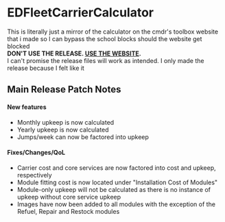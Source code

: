 # EDFleetCarrierCalculator #
This is literally just a mirror of the calculator on the cmdr's toolbox website that i made so I can bypass the school blocks should the website get blocked
<br>**DON'T USE THE RELEASE. [USE THE WEBSITE](https://potatoprogram.github.io/EDFleetCarrierCalculator/).**<br>
I can't promise the release files will work as intended. I only made the release because I felt like it
## Main Release Patch Notes ##
#### New features ####
- Monthly upkeep is now calculated
- Yearly upkeep is now calculated
- Jumps/week can now be factored into upkeep

#### Fixes/Changes/QoL ####
- Carrier cost and core services are now factored into cost and upkeep, respectively
- Module fitting cost is now located under "Installation Cost of Modules"
- Module-only upkeep will not be calculated as there is no instance of upkeep without core service upkeep
- Images have now been added to all modules with the exception of the Refuel, Repair and Restock modules
